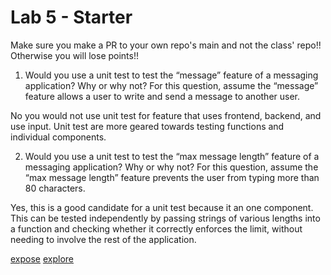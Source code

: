 # Lab 5 - Starter
Make sure you make a PR to your own repo's main and not the class' repo!! Otherwise you will lose points!!

1) Would you use a unit test to test the “message” feature of a messaging application? Why or why not? For this question, assume the “message” feature allows a user to write and send a message to another user.

No you would not use unit test for feature that uses frontend, backend, and use input. Unit test are more geared towards testing functions and individual components.

2) Would you use a unit test to test the “max message length” feature of a messaging application? Why or why not? For this question, assume the “max message length” feature prevents the user from typing more than 80 characters.

Yes, this is a good candidate for a unit test because it an one component. This can be tested independently by passing strings of various lengths into a function and checking whether it correctly enforces the limit, without needing to involve the rest of the application.


[expose](https://ebluong005.github.io/Lab5_Starter/expose.html)
[explore](https://ebluong005.github.io/Lab5_Starter/explore.html)
